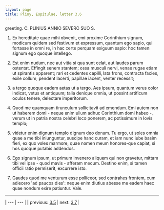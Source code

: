 ```yaml
---
layout: page
title: Pliny, Espitulae, letter 3.6
---
```


greeting. C. PLINIUS ANNIO SEVERO SUO S.



1. Ex hereditate quae mihi obvenit, emi proxime Corinthium signum, modicum quidem sed festivum et expressum, quantum ego sapio, qui fortasse in omni re, in hac certe perquam exiguum sapio: hoc tamen signum ego quoque intellego.



2. Est enim nudum, nec aut vitia si qua sunt celat, aut laudes parum ostentat. Effingit senem stantem; ossa musculi nervi, venae rugae etiam ut spirantis apparent; rari et cedentes capilli, lata frons, contracta facies, exile collum; pendent lacerti, papillae iacent, venter recessit;



3. a tergo quoque eadem aetas ut a tergo. Aes ipsum, quantum verus color indicat, vetus et antiquum; talia denique omnia, ut possint artificum oculos tenere, delectare imperitorum.



4. Quod me quamquam tirunculum sollicitavit ad emendum. Emi autem non ut haberem domi - neque enim ullum adhuc Corinthium domi habeo -, verum ut in patria nostra celebri loco ponerem, ac potissimum in Iovis templo;



5. videtur enim dignum templo dignum deo donum. Tu ergo, ut soles omnia quae a me tibi iniunguntur, suscipe hanc curam, et iam nunc iube basim fieri, ex quo voles marmore, quae nomen meum honores-que capiat, si hos quoque putabis addendos.



6. Ego signum ipsum, ut primum invenero aliquem qui non gravetur, mittam tibi vel ipse - quod mavis - afferam mecum. Destino enim, si tamen officii ratio permiserit, excurrere isto.



7. Gaudes quod me venturum esse polliceor, sed contrahes frontem, cum adiecero 'ad paucos dies': neque enim diutius abesse me eadem haec quae nondum exire patiuntur. Vale.



---

| --- | --- |
| previous: [3.5](../3.5/) | next: [3.7](../3.7/) |